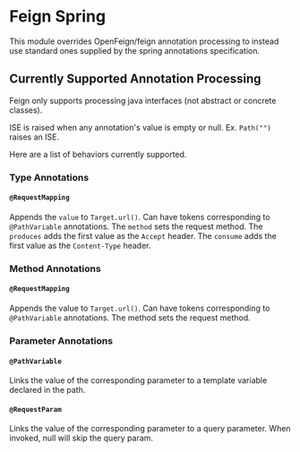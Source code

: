 # Feign Spring
This module overrides OpenFeign/feign annotation processing to instead use standard ones supplied by the spring annotations specification.


## Currently Supported Annotation Processing
Feign only supports processing java interfaces (not abstract or concrete classes).

ISE is raised when any annotation's value is empty or null.  Ex. `Path("")` raises an ISE.

Here are a list of behaviors currently supported.
### Type Annotations
#### `@RequestMapping`
Appends the ```value``` to `Target.url()`.  Can have tokens corresponding to `@PathVariable` annotations.
The ```method``` sets the request method.
The ```produces``` adds the first value as the `Accept` header.
The ```consume``` adds the first value as the `Content-Type` header.
### Method Annotations
#### `@RequestMapping`
Appends the value to `Target.url()`.  Can have tokens corresponding to `@PathVariable` annotations.
The method sets the request method.
### Parameter Annotations
#### `@PathVariable`
Links the value of the corresponding parameter to a template variable declared in the path.
#### `@RequestParam`
Links the value of the corresponding parameter to a query parameter.  When invoked, null will skip the query param.

